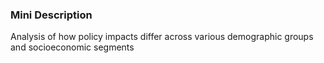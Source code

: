 ### Mini Description

Analysis of how policy impacts differ across various demographic groups and socioeconomic segments
